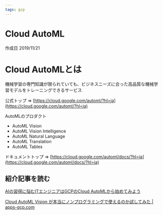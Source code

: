 ```yaml
---
tags: gcp
---
```


# Cloud AutoML

作成日 2019/11/21

# Cloud AutoMLとは

機械学習の専門知識が限られていても、ビジネスニーズに合った高品質な機械学習モデルをトレーニングできるサービス

公式トップ => [https://cloud.google.com/automl/?hl=ja](https://cloud.google.com/automl/?hl=ja)

AutoMLのプロダクト

- AutoML Vision
- AutoML Vision Intelligence
- AutoML Natural Language
- AutoML Translation
- AutoML Tables

ドキュメントトップ => [https://cloud.google.com/automl/docs/?hl=ja](https://cloud.google.com/automl/docs/?hl=ja)

## 紹介記事を読む

[AIの習得に悩むITエンジニアはGCPのCloud AutoMLから始めてみよう](https://www.orangeitems.com/entry/2019/08/08/104946)

[Cloud AutoML Vision が本当にノンプログラミングで使えるのか試してみた \| apps\-gcp\.com](https://www.apps-gcp.com/cloud-automl-vision/)